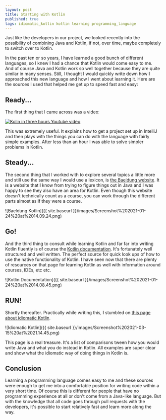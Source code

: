 ```yaml
---
layout: post
title: Starting with Kotlin
published: true
tags: idiomatic_kotlin kotlin learning programming_language
---
```


Just like the developers in our project, we looked recently into the possibility of combining Java and Kotlin, if not, over time, maybe completely to switch over to Kotlin. 

In the past ten or so years, I have learned a good bunch of different languages, so I knew I had a chance that Kotlin would come easy to me. And of course Java and Kotlin work so well together because they are quite similar in many senses. Still, I thought I would quickly write down how I approached this new language and how I went about learning it. Here are the sources I used that helped me get up to speed fast and easy:

## Ready...

The first thing that I came across was a video:

[![Kolin in three hours Youtube video](https://img.youtube.com/vi/F9UC9DY-vIU/0.jpg)](https://www.youtube.com/watch?v=F9UC9DY-vIU&amp)

This was extremely useful. It explains how to get a project set up in IntelliJ and then plays with the things you can do with the language with fairly simple examples. After less than an hour I was able to solve simpler problems in Kotlin.

## Steady...

The second thing that I worked with to explore several topics a little more and still use the same way I would use a lexicon, is [the Baeldung website](https://www.baeldung.com/kotlin-overview). It is a website that I know from trying to figure things out in Java and I was happy to see they also have an area for Kotlin. Even though this website doesn't technically count as a course, you can work through the different parts almost as if they were a course. 

![Baeldung Kotlin]({{ site.baseurl }}/images/Screenshot%202021-01-24%20at%2014.09.24.png)

## Go!

And the third thing to consult while learning Kotlin and far far into writing Kotlin fluently is of course the [Kotlin documentation](https://kotlinlang.org/docs/reference/). It's fortunately well structured and well written. The perfect source for quick look ups of how to use the native functionality of Kotlin. I have seen now that there are plenty of resources on that page for learning Kotlin as well with information around courses, IDEs, etc etc.

![Kotlin Documentation]({{ site.baseurl }}/images/Screenshot%202021-01-24%20at%2014.08.45.png)

## RUN!

Shortly thereafter. Practically while writing this, I stumbled on [this page about idiomatic Kotlin](https://phauer.com/2017/idiomatic-kotlin-best-practices/). 

![Idiomatic Kotlin]({{ site.baseurl }}/images/Screenshot%202021-03-15%20at%2021.14.45.png)

This page is a real treasure. It's a list of comparisons tween how you would write Java and what you do instead in Kotlin. All examples are super clear and show what the idiomatic way of doing things in Kotlin is.

## Conclusion

Learning a programming language comes easy to me and these sources were enough to get me into a comfortable position for writing code within a very short time. Of course this is different for people that have no programming experience at all or don't come from a Java-like language. But with the knowledge that all code goes through pull requests with the developers, it's possible to start relatively fast and learn more along the way.
